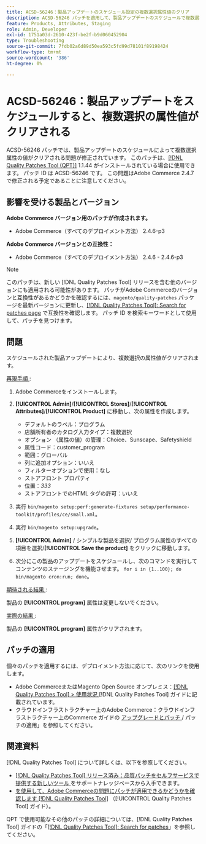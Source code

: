 ```yaml
---
title: ACSD-56246：製品アップデートのスケジュール設定の複数選択属性値のクリア
description: ACSD-56246 パッチを適用して、製品アップデートのスケジュールで複数選択属性値がクリアされるAdobe Commerceの問題を修正してください。
feature: Products, Attributes, Staging
role: Admin, Developer
exl-id: 1751a03d-2610-423f-be2f-b9d060452904
type: Troubleshooting
source-git-commit: 7fdb02a6d89d50ea593c5fd99d78101f89198424
workflow-type: tm+mt
source-wordcount: '386'
ht-degree: 0%

---
```


# ACSD-56246：製品アップデートをスケジュールすると、複数選択の属性値がクリアされる

ACSD-56246 パッチでは、製品アップデートのスケジュールによって複数選択属性の値がクリアされる問題が修正されています。 このパッチは、[[!DNL Quality Patches Tool (QPT)]](https://experienceleague.adobe.com/en/docs/commerce-operations/tools/quality-patches-tool/quality-patches-tool-to-self-serve-quality-patches) 1.1.44 がインストールされている場合に使用できます。 パッチ ID は ACSD-56246 です。 この問題はAdobe Commerce 2.4.7 で修正される予定であることに注意してください。

## 影響を受ける製品とバージョン

**Adobe Commerce バージョン用のパッチが作成されます。**

* Adobe Commerce（すべてのデプロイメント方法） 2.4.6-p3

**Adobe Commerce バージョンとの互換性：**

* Adobe Commerce（すべてのデプロイメント方法） 2.4.6 - 2.4.6-p3

>[!NOTE]
>
>このパッチは、新しい [!DNL Quality Patches Tool] リリースを含む他のバージョンにも適用される可能性があります。 パッチがAdobe Commerceのバージョンと互換性があるかどうかを確認するには、`magento/quality-patches` パッケージを最新バージョンに更新し、[[!DNL Quality Patches Tool]: Search for patches page](https://experienceleague.adobe.com/tools/commerce-quality-patches/index.html) で互換性を確認します。 パッチ ID を検索キーワードとして使用して、パッチを見つけます。

## 問題

スケジュールされた製品アップデートにより、複数選択の属性値がクリアされます。

<u> 再現手順 </u>:

1. Adobe Commerceをインストールします。
1. **[!UICONTROL Admin]**/**[!UICONTROL Stores]**/**[!UICONTROL Attributes]**/**[!UICONTROL Product]** に移動し、次の属性を作成します。

   * デフォルトのラベル：プログラム
   * 店舗所有者のカタログ入力タイプ：複数選択
   * オプション （属性の値）の管理：Choice、Sunscape、Safetyshield
   * 属性コード：customer_program
   * 範囲：グローバル
   * 列に追加オプション：いいえ
   * フィルターオプションで使用：なし
   * ストアフロント プロパティ
   * 位置：*333*
   * ストアフロントでのHTML タグの許可：いいえ

1. 実行
   `bin/magento setup:perf:generate-fixtures setup/performance-toolkit/profiles/ce/small.xml`。
1. 実行
   `bin/magento setup:upgrade`。
1. **[!UICONTROL Admin]** / シンプルな製品を選択/ プログラム属性のすべての項目を選択/**[!UICONTROL Save the product]** をクリックに移動します。
1. 次分にこの製品のアップデートをスケジュールし、次のコマンドを実行してコンテンツのステージングを機能させます。
   `for i in {1..100}; do bin/magento cron:run; done`。

<u> 期待される結果 </u>:

製品の **[!UICONTROL program]** 属性は変更しないでください。

<u> 実際の結果 </u>:

製品の **[!UICONTROL program]** 属性がクリアされます。

## パッチの適用

個々のパッチを適用するには、デプロイメント方法に応じて、次のリンクを使用します。

* Adobe CommerceまたはMagento Open Source オンプレミス：[[!DNL Quality Patches Tool] > 使用状況 ](/help/tools/quality-patches-tool/usage.md) [!DNL Quality Patches Tool] ガイドに記載されています。
* クラウドインフラストラクチャー上のAdobe Commerce：クラウドインフラストラクチャー上のCommerce ガイドの [ アップグレードとパッチ ](https://experienceleague.adobe.com/docs/commerce-cloud-service/user-guide/develop/upgrade/apply-patches.html)/ パッチの適用」を参照してください。

## 関連資料

[!DNL Quality Patches Tool] について詳しくは、以下を参照してください。

* [[!DNL Quality Patches Tool]  リリース済み：品質パッチをセルフサービスで提供する新しいツール ](https://experienceleague.adobe.com/en/docs/commerce-operations/tools/quality-patches-tool/quality-patches-tool-to-self-serve-quality-patches) をサポートナレッジベースから入手できます。
* [ を使用して、Adobe Commerceの問題にパッチが適用できるかどうかを確認します  [!DNL Quality Patches Tool]](/help/tools/quality-patches-tool/patches-available-in-qpt/check-patch-for-magento-issue-with-magento-quality-patches.md) （[!UICONTROL Quality Patches Tool] ガイド）。


QPT で使用可能なその他のパッチの詳細については、[!DNL Quality Patches Tool] ガイドの「[[!DNL Quality Patches Tool]: Search for patches](https://experienceleague.adobe.com/tools/commerce-quality-patches/index.html)」を参照してください。
